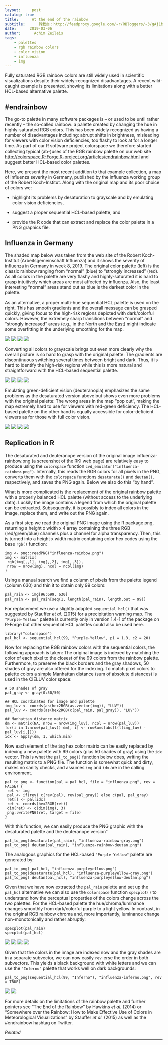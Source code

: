 ```yaml
---
layout:     post
catalog: true
title:      At the end of the rainbow
subtitle:      转载自：http://feedproxy.google.com/~r/RBloggers/~3/gAj1bsFqw2o/
date:      2019-03-06
author:      Achim Zeileis
tags:
    - palettes
    - rgb rainbow colors
    - color vision
    - influenza
    - img
---
```






Fully saturated RGB rainbow colors are still widely used in scientific visualizations despite their widely-recognized disadvantages. A recent wild-caught example is presented, showing its limitations along with a better HCL-based alternative palette.

## #endrainbow

The go-to palette in many software packages is – or used to be until rather recently – the so-called rainbow: a palette created by changing the hue in highly-saturated RGB colors. This has been widely recognized as having a number of disadvantages including: abrupt shifts in brightness, misleading for viewers with color vision deficiencies, too flashy to look at for a longer time. As part of our R software project colorspace we therefore started collecting typical (ab-)uses of the RGB rainbow palette on our web site http://colorspace.R-Forge.R-project.org/articles/endrainbow.html and suggest better HCL-based color palettes.

Here, we present the most recent addition to that example collection, a map of influenza severity in Germany, published by the influenza working group of the Robert Koch-Institut. Along with the original map and its poor choice of colors we:

- highlight its problems by desaturation to grayscale and by emulating color vision deficiencies,

- suggest a proper sequential HCL-based palette, and

- provide the R code that can extract and replace the color palette in a PNG graphics file.


## Influenza in Germany

The shaded map below was taken from the web site of the Robert Koch-Institut (Arbeitsgemeinschaft Influenza) and it shows the severity of influenza in Germany in week 8, 2019. The original color palette (left) is the classic rainbow ranging from “normal” (blue) to “strongly increased” (red). As all colors in the palette are very flashy and highly-saturated it is hard to grasp intuitively which areas are most affected by influenza. Also, the least interesting “normal” areas stand out as blue is the darkest color in the palette.

As an alternative, a proper multi-hue sequential HCL palette is used on the right. This has smooth gradients and the overall message can be grasped quickly, giving focus to the high-risk regions depicted with dark/colorful colors. However, the extremely sharp transitions between “normal” and “strongly increased” areas (e.g., in the North and the East) might indicate some overfitting in the underlying smoothing for the map.

![](https://i0.wp.com/eeecon.uibk.ac.at/~zeileis/assets/posts/2019-03-07-endrainbow/influenza-rainbow.png?w=49%25&ssl=1)
![](https://i0.wp.com/eeecon.uibk.ac.at/~zeileis/assets/posts/2019-03-07-endrainbow/influenza-rainbow.png?w=49%25&ssl=1)
![](https://i1.wp.com/eeecon.uibk.ac.at/~zeileis/assets/posts/2019-03-07-endrainbow/influenza-purpleyellow.png?w=49%25&ssl=1)
![](https://i1.wp.com/eeecon.uibk.ac.at/~zeileis/assets/posts/2019-03-07-endrainbow/influenza-purpleyellow.png?w=49%25&ssl=1)


Converting all colors to grayscale brings out even more clearly why the overall picture is so hard to grasp with the original palette: The gradients are discontinuous switching several times between bright and dark. Thus, it is hard to identify the high-risk regions while this is more natural and straightforward with the HCL-based sequential palette.

![](https://i0.wp.com/eeecon.uibk.ac.at/~zeileis/assets/posts/2019-03-07-endrainbow/influenza-rainbow-gray.png?w=49%25&ssl=1)
![](https://i0.wp.com/eeecon.uibk.ac.at/~zeileis/assets/posts/2019-03-07-endrainbow/influenza-rainbow-gray.png?w=49%25&ssl=1)
![](https://i2.wp.com/eeecon.uibk.ac.at/~zeileis/assets/posts/2019-03-07-endrainbow/influenza-purpleyellow-gray.png?w=49%25&ssl=1)
![](https://i2.wp.com/eeecon.uibk.ac.at/~zeileis/assets/posts/2019-03-07-endrainbow/influenza-purpleyellow-gray.png?w=49%25&ssl=1)


Emulating green-deficient vision (deuteranopia) emphasizes the same problems as the desaturated version above but shows even more problems with the original palette: The wrong areas in the map “pop out”, making the map extremely hard to use for viewers with red-green deficiency. The HCL-based palette on the other hand is equally accessible for color-deficient viewers as for those with full color vision.

![](https://i0.wp.com/eeecon.uibk.ac.at/~zeileis/assets/posts/2019-03-07-endrainbow/influenza-rainbow-deutan.png?w=49%25&ssl=1)
![](https://i0.wp.com/eeecon.uibk.ac.at/~zeileis/assets/posts/2019-03-07-endrainbow/influenza-rainbow-deutan.png?w=49%25&ssl=1)
![](https://i2.wp.com/eeecon.uibk.ac.at/~zeileis/assets/posts/2019-03-07-endrainbow/influenza-purpleyellow-deutan.png?w=49%25&ssl=1)
![](https://i2.wp.com/eeecon.uibk.ac.at/~zeileis/assets/posts/2019-03-07-endrainbow/influenza-purpleyellow-deutan.png?w=49%25&ssl=1)


## Replication in R

The desaturated and deuteranope version of the original image influenza-rainbow.png (a screenshot of the RKI web page) are relatively easy to produce using the `colorspace` function `cvd_emulator("influenza-rainbow.png")`. Internally, this reads the RGB colors for all pixels in the PNG, converts them with the `colorspace` functions `desaturate()` and `deutan()`, respectively, and saves the PNG again. Below we also do this “by hand”.

What is more complicated is the replacement of the original rainbow palette with a properly balanced HCL palette (without access to the underlying data). Luckily the image contains a legend from which the original palette can be extracted. Subsequently, it is possibly to index all colors in the image, replace them, and write out the PNG again.

As a first step we read the original PNG image using the R package png, returning a height x width x 4 array containing the three RGB (red/green/blue) channels plus a channel for alpha transparency. Then, this is turned into a height x width matrix containing color hex codes using the base `rgb()` function:

```
img <- png::readPNG("influenza-rainbow.png")
img <- matrix(
 rgb(img[,,1], img[,,2], img[,,3]),
 nrow = nrow(img), ncol = ncol(img)
)

```

Using a manual search we find a column of pixels from the palette legend (column 630) and thin it to obtain only 99 colors:

```
pal_rain <- img[96:699, 630]
pal_rain <- pal_rain[seq(1, length(pal_rain), length.out = 99)]

```

For replacement we use a slightly adapted `sequential_hcl()` that was suggested by Stauffer *et al.* (2015) for a precipitation warning map. The `"Purple-Yellow"` palette is currently only in version 1.4-1 of the package on R-Forge but other sequential HCL palettes could also be used here.

```
library("colorspace")
pal_hcl <- sequential_hcl(99, "Purple-Yellow", p1 = 1.3, c2 = 20)

```

Now for replacing the RGB rainbow colors with the sequential colors, the following approach is taken: The original image is indexed by matching the color of each pixel to the closest of the 99 colors from the rainbow palette. Furthermore, to preserve the black borders and the gray shadows, 50 shades of gray are also offered for the indexing. To match pixel colors to palette colors a simple Manhattan distance (sum of absolute distances) is used in the CIELUV color space:

```
# 50 shades of gray
pal_gray <- gray(0:50/50)

## HCL coordinates for image and palette
img_luv <- coords(as(hex2RGB(as.vector(img)), "LUV"))
pal_luv <- coords(as(hex2RGB(c(pal_rain, pal_gray)), "LUV"))

## Manhattan distance matrix
dm <- matrix(NA, nrow = nrow(img_luv), ncol = nrow(pal_luv))
for(i in 1:nrow(pal_luv)) dm[, i] <- rowSums(abs(t(t(img_luv) - pal_luv[i,])))
idx <- apply(dm, 1, which.min)

```

Now each element of the `img` hex color matrix can be easily replaced by indexing a new palette with 99 colors (plus 50 shades of gray) using the `idx` vector. This is what the `pal_to_png()` function below does, writing the resulting matrix to a PNG file. The function is somewhat quick and dirty, makes no sanity checks, and assumes `img` and `idx` are in the calling environment.

```
pal_to_png <- function(pal = pal_hcl, file = "influenza.png", rev = FALSE) {
 ret <- img
 pal <- if(rev) c(rev(pal), rev(pal_gray)) else c(pal, pal_gray)
 ret[] <- pal[idx]
 ret <- coords(hex2RGB(ret))
 dim(ret) <- c(dim(img), 3)
 png::writePNG(ret, target = file)
}

```

With this function, we can easily produce the PNG graphic with the desaturated palette and the deuteranope version”

```
pal_to_png(desaturate(pal_rain), "influenza-rainbow-gray.png")
pal_to_png( deutan(pal_rain), "influenza-rainbow-deutan.png")

```

The analogous graphics for the HCL-based `"Purple-Yellow"` palette are generated by:

```
pal_to_png( pal_hcl, "influenza-purpleyellow.png")
pal_to_png(desaturate(pal_hcl), "influenza-purpleyellow-gray.png")
pal_to_png( deutan(pal_hcl), "influenza-purpleyellow-deutan.png")

```

Given that we have now extracted the `pal_rain` palette and set up the `pal_hcl` alternative we can also use the `colorspace` function `specplot()` to understand how the perceptual properties of the colors change across the two palettes. For the HCL-based palette the hue/chroma/luminance changes smoothly from dark/colorful purple to a light yellow. In contrast, in the original RGB rainbow chroma and, more importantly, luminance change non-monotonically and rather abruptly:

```
specplot(pal_rain)
specplot(pal_hcl)

```

![](https://i1.wp.com/eeecon.uibk.ac.at/~zeileis/assets/posts/2019-03-07-endrainbow/influenza-rainbow-spectrum.png?w=49%25&ssl=1)
![](https://i1.wp.com/eeecon.uibk.ac.at/~zeileis/assets/posts/2019-03-07-endrainbow/influenza-rainbow-spectrum.png?w=49%25&ssl=1)
![](https://i0.wp.com/eeecon.uibk.ac.at/~zeileis/assets/posts/2019-03-07-endrainbow/influenza-purpleyellow-spectrum.png?w=49%25&ssl=1)
![](https://i0.wp.com/eeecon.uibk.ac.at/~zeileis/assets/posts/2019-03-07-endrainbow/influenza-purpleyellow-spectrum.png?w=49%25&ssl=1)


Given that the colors in the image are indexed now and the gray shades are in a separate subvector, we can now easily `rev`-erse the order in both subvectors. This yields a black background with white letters and we can use the `"Inferno"` palette that works well on dark backgrounds:

```
pal_to_png(sequential_hcl(99, "Inferno"), "influenza-inferno.png", rev = TRUE)

```

![](https://i2.wp.com/eeecon.uibk.ac.at/~zeileis/assets/posts/2019-03-07-endrainbow/influenza-inferno.png?w=49%25&ssl=1)
![](https://i2.wp.com/eeecon.uibk.ac.at/~zeileis/assets/posts/2019-03-07-endrainbow/influenza-inferno.png?w=49%25&ssl=1)


For more details on the limitations of the rainbow palette and further pointers see “The End of the Rainbow” by Hawkins *et al.* (2014) or “Somewhere over the Rainbow: How to Make Effective Use of Colors in Meteorological Visualizations” by Stauffer *et al.* (2015) as well as the #endrainbow hashtag on Twitter.


*Related*








---
